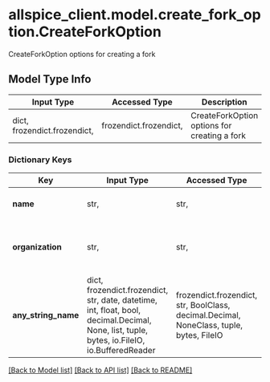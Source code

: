 # allspice_client.model.create_fork_option.CreateForkOption

CreateForkOption options for creating a fork

## Model Type Info
Input Type | Accessed Type | Description | Notes
------------ | ------------- | ------------- | -------------
dict, frozendict.frozendict,  | frozendict.frozendict,  | CreateForkOption options for creating a fork | 

### Dictionary Keys
Key | Input Type | Accessed Type | Description | Notes
------------ | ------------- | ------------- | ------------- | -------------
**name** | str,  | str,  | name of the forked repository | [optional] 
**organization** | str,  | str,  | organization name, if forking into an organization | [optional] 
**any_string_name** | dict, frozendict.frozendict, str, date, datetime, int, float, bool, decimal.Decimal, None, list, tuple, bytes, io.FileIO, io.BufferedReader | frozendict.frozendict, str, BoolClass, decimal.Decimal, NoneClass, tuple, bytes, FileIO | any string name can be used but the value must be the correct type | [optional]

[[Back to Model list]](../../README.md#documentation-for-models) [[Back to API list]](../../README.md#documentation-for-api-endpoints) [[Back to README]](../../README.md)


